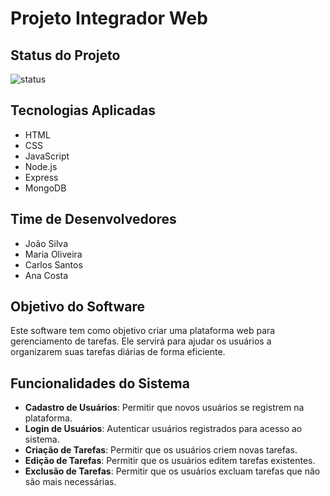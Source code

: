# Projeto Integrador Web

## Status do Projeto
![status](https://img.shields.io/badge/Status-Em%20Desenvolvimento-yellow)

## Tecnologias Aplicadas
- HTML
- CSS
- JavaScript
- Node.js
- Express
- MongoDB

## Time de Desenvolvedores
- João Silva
- Maria Oliveira
- Carlos Santos
- Ana Costa

## Objetivo do Software
Este software tem como objetivo criar uma plataforma web para gerenciamento de tarefas. Ele servirá para ajudar os usuários a organizarem suas tarefas diárias de forma eficiente.

## Funcionalidades do Sistema
- **Cadastro de Usuários**: Permitir que novos usuários se registrem na plataforma.
- **Login de Usuários**: Autenticar usuários registrados para acesso ao sistema.
- **Criação de Tarefas**: Permitir que os usuários criem novas tarefas.
- **Edição de Tarefas**: Permitir que os usuários editem tarefas existentes.
- **Exclusão de Tarefas**: Permitir que os usuários excluam tarefas que não são mais necessárias.
